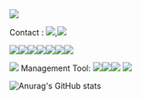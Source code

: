 

<!--
**Jiheebyun/Jiheebyun** is a ✨ _special_ ✨ repository because its `README.md` (this file) appears on your GitHub profile.

Here are some ideas to get you started:

- 🔭 I’m currently working on ...
- 🌱 I’m currently learning ...
- 👯 I’m looking to collaborate on ...
- 🤔 I’m looking for help with ...
- 💬 Ask me about ...
- 📫 How to reach me: ...
- 😄 Pronouns: ...
- ⚡ Fun fact: ...
-->
<img src="https://capsule-render.vercel.app/api?type=waving&color=auto&height=200&section=header&text=Jihee-Byun,Front-end-developer&fontSize=40" />

Contact : <a href="https://www.linkedin.com/in/jihee-byun-18b314186/" target="_blank"><img src="https://img.shields.io/badge/LinkedIn-0E0E0E?style=plastic&logo=appveyor&logo=#0A66C2&logoColor=FF9933"/></a>,<a href="jh910805jh@gmail.com" target="_blank"><img src="https://img.shields.io/badge/Gmail-0E0E0E?style=plastic&logo=appveyor&logo=Gmail&logoColor=FF9933"/></a>

<img src="https://img.shields.io/badge/React-61DAFB?style=flat&logo=React&logoColor=10100F"/><img src="https://img.shields.io/badge/Node.js-339933?style=flat&logo=Node.js&logoColor=10100F"/><img src="https://img.shields.io/badge/JavaScript-F7DF1E?style=flat&logo=JavaScript&logoColor=10100F"/><img src="https://img.shields.io/badge/HTML-E34F26?style=flat&logo=HTML5&logoColor=10100F"/><img src="https://img.shields.io/badge/CSS3-1572B6?style=flat&logo=CSS3&logoColor=10100F"/><img src="https://img.shields.io/badge/MySQL-4479A1?style=flat&logo=MySQL&logoColor=10100F"/><img src="https://img.shields.io/badge/Python-3776AB?style=flat&logo=Python&logoColor=10100F"/>


<img src="https://img.shields.io/badge/Linux-FCC624?style=flat&logo=Linux&logoColor=10100F"/>
Management Tool: <img src="https://img.shields.io/badge/JiraSoftware-0052CC?style=flat&logo=Jira Software&logoColor=10100F"/><img src="https://img.shields.io/badge/Bitbucket-0052CC?style=flat&logo=Bitbucket&logoColor=10100F"/><img src="https://img.shields.io/badge/GitHub-181717?style=flat&logo=GitHub&logoColor=CEC9C4"/>


<img src="https://img.shields.io/badge/Gmail-D0A9F5?style=flat-square&logo=Gmail&logoColor=white&link=mailto:wonjongah@gmail.com"/>



![Anurag's GitHub stats](https://github-readme-stats.vercel.app/api?username=Jiheebyun&show_icons=true&theme=radical)

